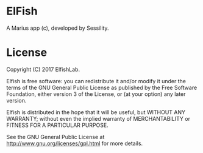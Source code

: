 # ElFish

A Marius app (c), developed by Sessility.



# License

Copyright (C) 2017 ElfishLab.

Elfish is free software: you can redistribute it and/or modify it under the
terms of the GNU General Public License as published by the Free Software
Foundation, either version 3 of the License, or (at your option) any later
version.

Elfish is distributed in the hope that it will be useful, but WITHOUT ANY
WARRANTY; without even the implied warranty of MERCHANTABILITY or FITNESS FOR A
PARTICULAR PURPOSE.

See the GNU General Public License at <http://www.gnu.org/licenses/gpl.html> for
more details.

